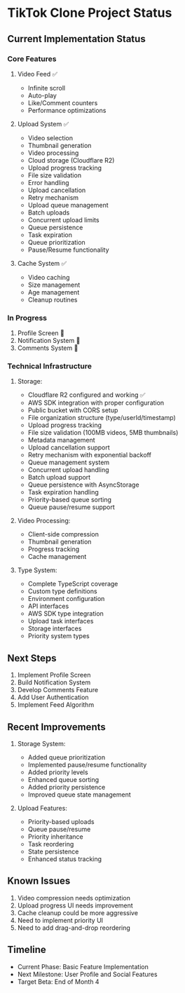 # TikTok Clone Project Status

## Current Implementation Status

### Core Features
1. Video Feed ✅
   - Infinite scroll
   - Auto-play
   - Like/Comment counters
   - Performance optimizations

2. Upload System ✅
   - Video selection
   - Thumbnail generation
   - Video processing
   - Cloud storage (Cloudflare R2)
   - Upload progress tracking
   - File size validation
   - Error handling
   - Upload cancellation
   - Retry mechanism
   - Upload queue management
   - Batch uploads
   - Concurrent upload limits
   - Queue persistence
   - Task expiration
   - Queue prioritization
   - Pause/Resume functionality

3. Cache System ✅
   - Video caching
   - Size management
   - Age management
   - Cleanup routines

### In Progress
1. Profile Screen 🚧
2. Notification System 🚧
3. Comments System 🚧

### Technical Infrastructure
1. Storage:
   - Cloudflare R2 configured and working ✅
   - AWS SDK integration with proper configuration
   - Public bucket with CORS setup
   - File organization structure (type/userId/timestamp)
   - Upload progress tracking
   - File size validation (100MB videos, 5MB thumbnails)
   - Metadata management
   - Upload cancellation support
   - Retry mechanism with exponential backoff
   - Queue management system
   - Concurrent upload handling
   - Batch upload support
   - Queue persistence with AsyncStorage
   - Task expiration handling
   - Priority-based queue sorting
   - Queue pause/resume support

2. Video Processing:
   - Client-side compression
   - Thumbnail generation
   - Progress tracking
   - Cache management

3. Type System:
   - Complete TypeScript coverage
   - Custom type definitions
   - Environment configuration
   - API interfaces
   - AWS SDK type integration
   - Upload task interfaces
   - Storage interfaces
   - Priority system types

## Next Steps
1. Implement Profile Screen
2. Build Notification System
3. Develop Comments Feature
4. Add User Authentication
5. Implement Feed Algorithm

## Recent Improvements
1. Storage System:
   - Added queue prioritization
   - Implemented pause/resume functionality
   - Added priority levels
   - Enhanced queue sorting
   - Added priority persistence
   - Improved queue state management

2. Upload Features:
   - Priority-based uploads
   - Queue pause/resume
   - Priority inheritance
   - Task reordering
   - State persistence
   - Enhanced status tracking

## Known Issues
1. Video compression needs optimization
2. Upload progress UI needs improvement
3. Cache cleanup could be more aggressive
4. Need to implement priority UI
5. Need to add drag-and-drop reordering

## Timeline
- Current Phase: Basic Feature Implementation
- Next Milestone: User Profile and Social Features
- Target Beta: End of Month 4 